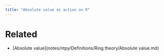 ```yaml
---
title: "Absolute value as action on R"
---
```


# Related
- [Absolute value](notes/ntpy/Definitions/Ring theory/Absolute value.md)
